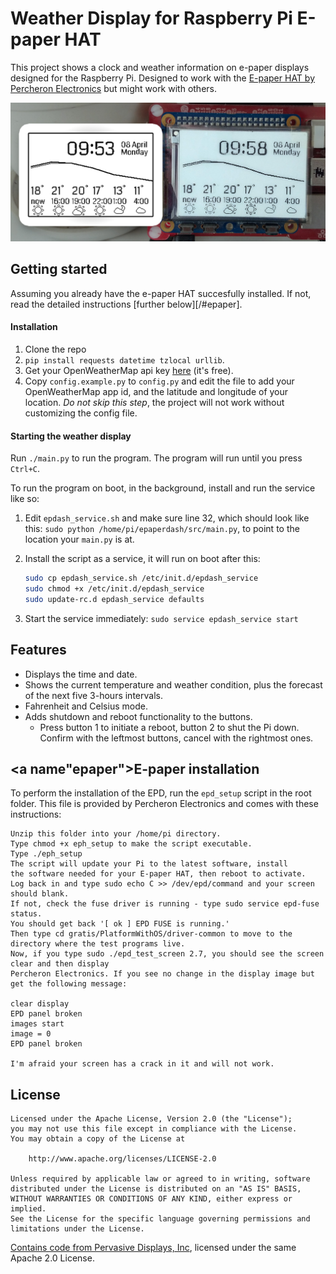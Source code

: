 
Weather Display for Raspberry Pi E-paper HAT
===

This project shows a clock and weather information on e-paper displays designed for the Raspberry Pi.
Designed to work with the [E-paper HAT by Percheron Electronics][percheron] but might work with others.

![The E-paper Display](preview.jpg)

## Getting started

Assuming you already have the e-paper HAT succesfully installed. If not, read the detailed instructions [further below][/#epaper].

#### Installation

1. Clone the repo
2. `pip install requests datetime tzlocal urllib`.
3. Get your OpenWeatherMap api key [here][openweather] (it's free).
4. Copy `config.example.py` to `config.py` and edit the file to add your OpenWeatherMap app id, and the latitude and longitude of your location. *Do not skip this step*, the project will not work without customizing the config file.

#### Starting the weather display

Run `./main.py` to run the program. The program will run until you press `Ctrl+C`.

To run the program on boot, in the background, install and run the service like so:

1. Edit `epdash_service.sh` and make sure line 32, which should look like this: `sudo python /home/pi/epaperdash/src/main.py`, to point to the location your `main.py` is at.
2. Install the script as a service, it will run on boot after this:

	```bash
	sudo cp epdash_service.sh /etc/init.d/epdash_service
	sudo chmod +x /etc/init.d/epdash_service
	sudo update-rc.d epdash_service defaults
	```

3. Start the service immediately: `sudo service epdash_service start`


## Features

- Displays the time and date.
- Shows the current temperature and weather condition, plus the forecast of the next five 3-hours intervals.
- Fahrenheit and Celsius mode.
- Adds shutdown and reboot functionality to the buttons.
	- Press button 1 to initiate a reboot, button 2 to shut the Pi down. Confirm with the leftmost buttons, cancel with the rightmost ones.


## <a name"epaper"></a>E-paper installation

To perform the installation of the EPD, run the `epd_setup` script in the root folder. This file is provided by Percheron Electronics and comes with these instructions:

```
Unzip this folder into your /home/pi directory.
Type chmod +x eph_setup to make the script executable.
Type ./eph_setup
The script will update your Pi to the latest software, install
the software needed for your E-paper HAT, then reboot to activate.
Log back in and type sudo echo C >> /dev/epd/command and your screen should blank.
If not, check the fuse driver is running - type sudo service epd-fuse status.
You should get back '[ ok ] EPD FUSE is running.'
Then type cd gratis/PlatformWithOS/driver-common to move to the directory where the test programs live.
Now, if you type sudo ./epd_test_screen 2.7, you should see the screen clear and then display
Percheron Electronics. If you see no change in the display image but get the following message:

clear display
EPD panel broken
images start
image = 0
EPD panel broken

I'm afraid your screen has a crack in it and will not work. 
```


## License

```
Licensed under the Apache License, Version 2.0 (the "License");
you may not use this file except in compliance with the License.
You may obtain a copy of the License at

    http://www.apache.org/licenses/LICENSE-2.0

Unless required by applicable law or agreed to in writing, software
distributed under the License is distributed on an "AS IS" BASIS,
WITHOUT WARRANTIES OR CONDITIONS OF ANY KIND, either express or implied.
See the License for the specific language governing permissions and
limitations under the License.
```

[Contains code from Pervasive Displays, Inc][epdpy], licensed under the same Apache 2.0 License. 


[percheron]: http://www.percheron-electronics.uk/shop/e-paper-hat/
[openweather]: https://openweathermap.org/appid
[epdpy]: src/EPD.py
